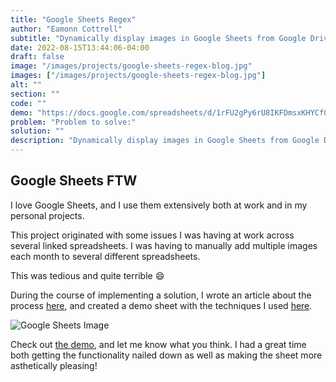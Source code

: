 ```yaml
---
title: "Google Sheets Regex"
author: "Eamonn Cottrell"
subtitle: "Dynamically display images in Google Sheets from Google Drive"
date: 2022-08-15T13:44:06-04:00
draft: false
image: "/images/projects/google-sheets-regex-blog.jpg"
images: ["/images/projects/google-sheets-regex-blog.jpg"]
alt: ""
section: ""
code: ""
demo: "https://docs.google.com/spreadsheets/d/1rFU2gPy6rU8IKFDmsxKHYCf0KGVHkcumQ5O5QCf156M/edit#gid=0"
problem: "Problem to solve:"
solution: ""
description: "Dynamically display images in Google Sheets from Google Drive"
---
```


## Google Sheets FTW

I love Google Sheets, and I use them extensively both at work and in my personal projects.

This project originated with some issues I was having at work across several linked spreadsheets. I was having to manually add multiple images each month to several different spreadsheets.

This was tedious and quite terrible :smile: 

During the course of implementing a solution, I wrote an article about the process [here](https://www.freecodecamp.org/news/google-sheets-use-regex-and-vlookup-to-display-images-from-google-drive/), and created a demo sheet with the techniques I used [here](https://docs.google.com/spreadsheets/d/1rFU2gPy6rU8IKFDmsxKHYCf0KGVHkcumQ5O5QCf156M/edit#gid=0).

![Google Sheets Image](/images/projects/google-sheets-images-project.png)

Check out [the demo](https://docs.google.com/spreadsheets/d/1rFU2gPy6rU8IKFDmsxKHYCf0KGVHkcumQ5O5QCf156M/edit#gid=0), and let me know what you think. I had a great time both getting the functionality nailed down as well as making the sheet more asthetically pleasing!